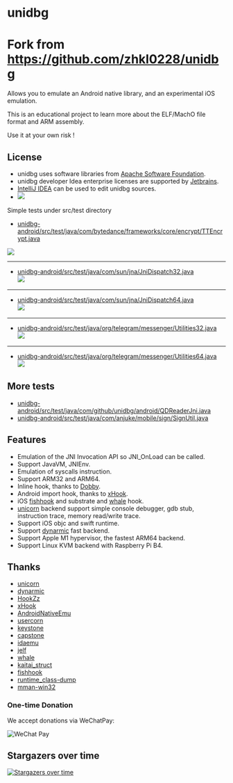# unidbg
# Fork from https://github.com/zhkl0228/unidbg

Allows you to emulate an Android native library, and an experimental iOS emulation.<br>

This is an educational project to learn more about the ELF/MachO file format and ARM assembly.<br>

Use it at your own risk !

## License
- unidbg uses software libraries from [Apache Software Foundation](http://apache.org). 
- unidbg developer Idea enterprise licenses are supported by [Jetbrains](https://www.jetbrains.com?from=unidbg).
- [IntelliJ IDEA](https://www.jetbrains.com/idea?from=unidbg) can be used to edit unidbg sources.
- ![](assets/idea_logo.svg)

Simple tests under src/test directory
- [unidbg-android/src/test/java/com/bytedance/frameworks/core/encrypt/TTEncrypt.java](https://github.com/zhkl0228/unidbg/blob/master/unidbg-android/src/test/java/com/bytedance/frameworks/core/encrypt/TTEncrypt.java)  

![](assets/TTEncrypt.gif)
***
- [unidbg-android/src/test/java/com/sun/jna/JniDispatch32.java](https://github.com/zhkl0228/unidbg/blob/master/unidbg-android/src/test/java/com/sun/jna/JniDispatch32.java)  
![](assets/JniDispatch32.gif)
***
- [unidbg-android/src/test/java/com/sun/jna/JniDispatch64.java](https://github.com/zhkl0228/unidbg/blob/master/unidbg-android/src/test/java/com/sun/jna/JniDispatch64.java)  
![](assets/JniDispatch64.gif)
***
- [unidbg-android/src/test/java/org/telegram/messenger/Utilities32.java](https://github.com/zhkl0228/unidbg/blob/master/unidbg-android/src/test/java/org/telegram/messenger/Utilities32.java)  
![](assets/Utilities32.gif)
***
- [unidbg-android/src/test/java/org/telegram/messenger/Utilities64.java](https://github.com/zhkl0228/unidbg/blob/master/unidbg-android/src/test/java/org/telegram/messenger/Utilities64.java)  
![](assets/Utilities64.gif)

## More tests
- [unidbg-android/src/test/java/com/github/unidbg/android/QDReaderJni.java](https://github.com/zhkl0228/unidbg/blob/master/unidbg-android/src/test/java/com/github/unidbg/android/QDReaderJni.java)
- [unidbg-android/src/test/java/com/anjuke/mobile/sign/SignUtil.java](https://github.com/zhkl0228/unidbg/blob/master/unidbg-android/src/test/java/com/anjuke/mobile/sign/SignUtil.java)

## Features
- Emulation of the JNI Invocation API so JNI_OnLoad can be called.
- Support JavaVM, JNIEnv.
- Emulation of syscalls instruction.
- Support ARM32 and ARM64.
- Inline hook, thanks to [Dobby](https://github.com/jmpews/Dobby).
- Android import hook, thanks to [xHook](https://github.com/iqiyi/xHook).
- iOS [fishhook](https://github.com/facebook/fishhook) and substrate and [whale](https://github.com/asLody/whale) hook.
- [unicorn](https://github.com/zhkl0228/unicorn) backend support simple console debugger, gdb stub, instruction trace, memory read/write trace.
- Support iOS objc and swift runtime.
- Support [dynarmic](https://github.com/MerryMage/dynarmic) fast backend.
- Support Apple M1 hypervisor, the fastest ARM64 backend.
- Support Linux KVM backend with Raspberry Pi B4.

## Thanks
- [unicorn](https://github.com/zhkl0228/unicorn)
- [dynarmic](https://github.com/MerryMage/dynarmic)
- [HookZz](https://github.com/jmpews/Dobby)
- [xHook](https://github.com/iqiyi/xHook)
- [AndroidNativeEmu](https://github.com/AeonLucid/AndroidNativeEmu)
- [usercorn](https://github.com/lunixbochs/usercorn)
- [keystone](https://github.com/keystone-engine/keystone)
- [capstone](https://github.com/aquynh/capstone)
- [idaemu](https://github.com/36hours/idaemu)
- [jelf](https://github.com/fornwall/jelf)
- [whale](https://github.com/asLody/whale)
- [kaitai_struct](https://github.com/kaitai-io/kaitai_struct)
- [fishhook](https://github.com/facebook/fishhook)
- [runtime_class-dump](https://github.com/Tyilo/runtime_class-dump)
- [mman-win32](https://github.com/mcgarrah/mman-win32)

### One-time Donation
We accept donations via WeChatPay:

![WeChat Pay](assets/wx.png)

## Stargazers over time

[![Stargazers over time](https://starchart.cc/zhkl0228/unidbg.svg)](https://starchart.cc/zhkl0228/unidbg)

